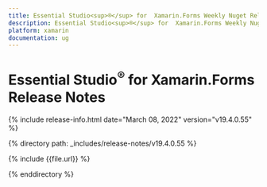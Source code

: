 ```yaml
---
title: Essential Studio<sup>®</sup> for  Xamarin.Forms Weekly Nuget Release Release Notes  
description: Essential Studio<sup>®</sup> for  Xamarin.Forms Weekly Nuget Release Release Notes  
platform: xamarin
documentation: ug
---
```


# Essential Studio<sup>®</sup> for  Xamarin.Forms  Release Notes  

{% include release-info.html date="March 08, 2022"  version="v19.4.0.55" %} 


{% directory path: _includes/release-notes/v19.4.0.55 %}

{% include {{file.url}} %}

{% enddirectory %}